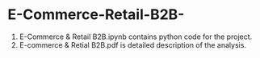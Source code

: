 # E-Commerce-Retail-B2B-

1. E-Commerce & Retail B2B.ipynb contains python code for the project.
2. E-commerce & Retial B2B.pdf is detailed description of the analysis.
